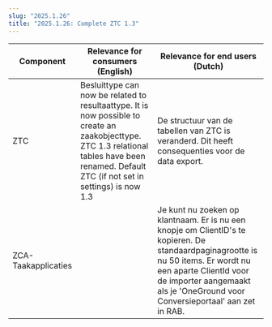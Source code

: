 ```yaml
---
slug: "2025.1.26"
title: "2025.1.26: Complete ZTC 1.3"
---
```


| Component           | Relevance for consumers (English)                                                                                                                                                             | Relevance for end users (Dutch)                                                                                                                                                                                                               |
| ------------------- | --------------------------------------------------------------------------------------------------------------------------------------------------------------------------------------------- | --------------------------------------------------------------------------------------------------------------------------------------------------------------------------------------------------------------------------------------------- |
| ZTC                 | Besluittype can now be related to resultaattype. It is now possible to create an zaakobjecttype. ZTC 1.3 relational tables have been renamed. Default ZTC (if not set in settings) is now 1.3 | De structuur van de tabellen van ZTC is veranderd. Dit heeft consequenties voor de data export.                                                                                                                                               |
| ZCA-Taakapplicaties |                                                                                                                                                                                               | Je kunt nu zoeken op klantnaam. Er is nu een knopje om ClientID's te kopieren. De standaardpaginagrootte is nu 50 items. Er wordt nu een aparte ClientId voor de importer aangemaakt als je 'OneGround voor Conversieportaal' aan zet in RAB. |
